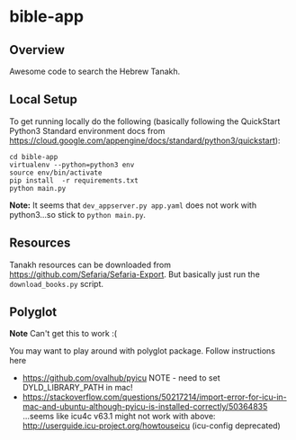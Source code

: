# bible-app
## Overview
Awesome code to search the Hebrew Tanakh.

## Local Setup
To get running locally do the following (basically following the QuickStart Python3 Standard environment docs from https://cloud.google.com/appengine/docs/standard/python3/quickstart):

```git clone https://github.com/joehall87/bible-app.git
cd bible-app
virtualenv --python=python3 env
source env/bin/activate
pip install  -r requirements.txt
python main.py
```

**Note:** It seems that `dev_appserver.py app.yaml` does not work with python3...so stick to `python main.py`.


## Resources
Tanakh resources can be downloaded from https://github.com/Sefaria/Sefaria-Export. But basically just run the `download_books.py` script.


## Polyglot
**Note** Can't get this to work :(

You may want to play around with polyglot package. Follow instructions here
- https://github.com/ovalhub/pyicu  NOTE - need to set DYLD_LIBRARY_PATH in mac!
- https://stackoverflow.com/questions/50217214/import-error-for-icu-in-mac-and-ubuntu-although-pyicu-is-installed-correctly/50364835
...seems like icu4c v63.1 might not work with above: http://userguide.icu-project.org/howtouseicu (icu-config deprecated)

